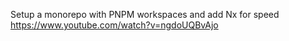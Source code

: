 Setup a monorepo with PNPM workspaces and add Nx for speed
https://www.youtube.com/watch?v=ngdoUQBvAjo
